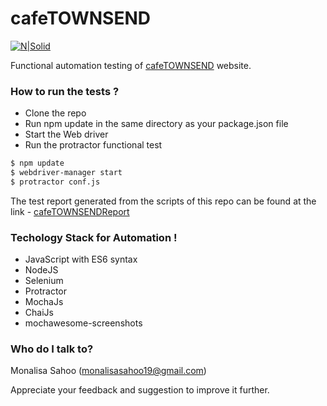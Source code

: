 # cafeTOWNSEND

[![N|Solid](http://cafetownsend-angular-rails.herokuapp.com/assets/header-4f955e77ecaacb7c0a2030a238d870f4.png)](https://nodesource.com/products/nsolid)

Functional automation testing of [cafeTOWNSEND] website.

### How to run the tests ? ###
 - Clone the repo
 - Run npm update in the same directory as your package.json file
 - Start the Web driver
 - Run the protractor functional test
```sh
$ npm update
$ webdriver-manager start
$ protractor conf.js
```
 
The test report generated from the scripts of this repo can be found at the link - [cafeTOWNSENDReport]
### Techology Stack for Automation ! ###
  - JavaScript with ES6 syntax
  - NodeJS
  - Selenium
  - Protractor
  - MochaJs
  - ChaiJs
  - mochawesome-screenshots

### Who do I talk to? ###

  Monalisa Sahoo (monalisasahoo19@gmail.com)
  
  Appreciate your feedback and suggestion to improve it further.
  
[cafeTOWNSEND]: <http://cafetownsend-angular-rails.herokuapp.com>
[cafeTOWNSENDReport]: <http://aws-website-cafetownsendqa-xy9ff.s3-website-us-east-1.amazonaws.com/>